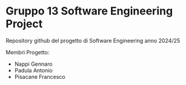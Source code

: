# Gruppo 13 Software Engineering Project

Repository github del progetto di Software Engineering anno 2024/25

Membri Progetto:
- Nappi Gennaro
- Padula Antonio
- Pisacane Francesco
